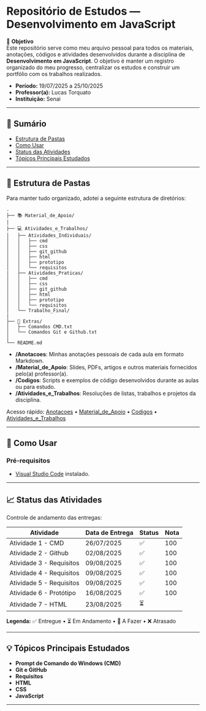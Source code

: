 # Repositório de Estudos — Desenvolvimento em JavaScript

🎯 **Objetivo**  
Este repositório serve como meu arquivo pessoal para todos os materiais, anotações, códigos e atividades desenvolvidos durante a disciplina de **Desenvolvimento em JavaScript**. O objetivo é manter um registro organizado do meu progresso, centralizar os estudos e construir um portfólio com os trabalhos realizados.

- **Período:** 19/07/2025 a 25/10/2025  
- **Professor(a):** Lucas Torquato
- **Instituição:** Senai

---

## 🔗 Sumário
- [Estrutura de Pastas](#-estrutura-de-pastas)
- [Como Usar](#-como-usar)
- [Status das Atividades](#-status-das-atividades)
- [Tópicos Principais Estudados](#-tópicos-principais-estudados)

---

## 📂 Estrutura de Pastas
Para manter tudo organizado, adotei a seguinte estrutura de diretórios:

```
.
├── 📚 Material_de_Apoio/
│
├── 💻 Atividades_e_Trabalhos/
│   ├── Atividades_Individuais/
│   │   ├── cmd
│   │   ├── css
│   │   ├── git_github
│   │   ├── html
│   │   ├── prototipo
│   │   └── requisitos
|   ├── Atividades_Praticas/
│   │   ├── cmd
│   │   ├── css
│   │   ├── git_github
│   │   ├── html
│   │   ├── prototipo
│   │   └── requisitos
│   └── Trabalho_Final/
|
├── 📄 Extras/
│   ├── Comandos CMD.txt
│   └── Comandos Git e Github.txt
│
└── README.md
```

- **/Anotacoes**: Minhas anotações pessoais de cada aula em formato Markdown.  
- **/Material_de_Apoio**: Slides, PDFs, artigos e outros materiais fornecidos pelo(a) professor(a).  
- **/Codigos**: Scripts e exemplos de código desenvolvidos durante as aulas ou para estudo.  
- **/Atividades_e_Trabalhos**: Resoluções de listas, trabalhos e projetos da disciplina.  

Acesso rápido: [Anotacoes](./Anotacoes/) • [Material_de_Apoio](./Material_de_Apoio/) • [Codigos](./Codigos/) • [Atividades_e_Trabalhos](./Atividades_e_Trabalhos/)

---

## 🧭 Como Usar
### Pré-requisitos
- [Visual Studio Code](https://code.visualstudio.com/) instalado.


---

## 📈 Status das Atividades
Controle de andamento das entregas:

| Atividade                | Data de Entrega | Status | Nota |
|--------------------------|-----------------|--------|------|
| Atividade 1 - CMD        | 26/07/2025      |   ✅   | 100 |
| Atividade 2 - Github     | 02/08/2025      |   ✅   | 100 |
| Atividade 3 - Requisitos | 09/08/2025      |   ✅   | 100 |
| Atividade 4 - Requisitos | 09/08/2025      |   ✅   | 100 |
| Atividade 5 - Requisitos | 09/08/2025      |   ✅   | 100 |
| Atividade 6 - Protótipo  | 16/08/2025      |   ✅   | 100 |
| Atividade 7 - HTML       | 23/08/2025      |   ⏳   |     |

**Legenda:** ✅ Entregue • ⏳ Em Andamento • 🚧 A Fazer • ❌ Atrasado

---

## 💡 Tópicos Principais Estudados
- **Prompt de Comando do Windows (CMD)** 
- **Git e GitHub**
- **Requisitos** 
- **HTML** 
- **CSS**
- **JavaScript**

---